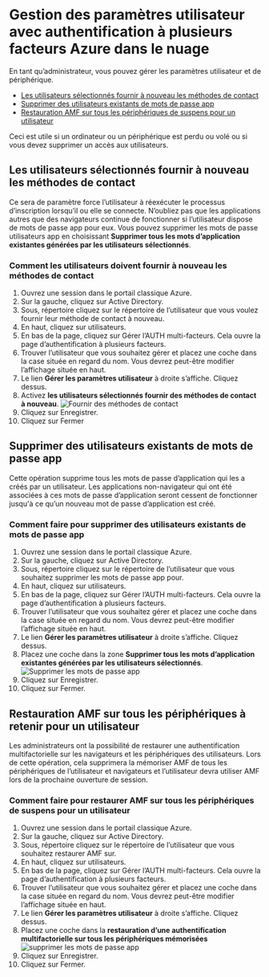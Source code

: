<properties 
    pageTitle="Rapports d’Azure, plusieurs facteurs d’authentification"
    description="Il décrit comment modifier les paramètres utilisateurs tels que d’obliger les utilisateurs à faire preuve des processus à nouveau."
    documentationCenter=""
    services="multi-factor-authentication"
    authors="kgremban"
    manager="femila"
    editor="curtand"/>

<tags
    ms.service="multi-factor-authentication"
    ms.workload="identity"
    ms.tgt_pltfrm="na"
    ms.devlang="na"
    ms.topic="article"
    ms.date="08/04/2016"
    ms.author="kgremban"/>

# <a name="managing-user-settings-with-azure-multi-factor-authentication-in-the-cloud"></a>Gestion des paramètres utilisateur avec authentification à plusieurs facteurs Azure dans le nuage

En tant qu’administrateur, vous pouvez gérer les paramètres utilisateur et de périphérique.  

- [Les utilisateurs sélectionnés fournir à nouveau les méthodes de contact](#require-selected-users-to-provide-contact-methods-again)
- [Supprimer des utilisateurs existants de mots de passe app](#delete-users-existing-app-passwords)
- [Restauration AMF sur tous les périphériques de suspens pour un utilisateur](#restore-mfa-on-all-suspended-devices-for-a-user)






Ceci est utile si un ordinateur ou un périphérique est perdu ou volé ou si vous devez supprimer un accès aux utilisateurs.


## <a name="require-selected-users-to-provide-contact-methods-again"></a>Les utilisateurs sélectionnés fournir à nouveau les méthodes de contact

Ce sera de paramètre force l’utilisateur à réexécuter le processus d’inscription lorsqu’il ou elle se connecte. N’oubliez pas que les applications autres que des navigateurs continue de fonctionner si l’utilisateur dispose de mots de passe app pour eux.  Vous pouvez supprimer les mots de passe utilisateurs app en choisissant **Supprimer tous les mots d’application existantes générées par les utilisateurs sélectionnés**.

### <a name="how-to-require-users-to-provide-contact-methods-again"></a>Comment les utilisateurs doivent fournir à nouveau les méthodes de contact




1. Ouvrez une session dans le portail classique Azure.
2. Sur la gauche, cliquez sur Active Directory.
3. Sous, répertoire cliquez sur le répertoire de l’utilisateur que vous voulez fournir leur méthode de contact à nouveau.
4. En haut, cliquez sur utilisateurs.
5. En bas de la page, cliquez sur Gérer l’AUTH multi-facteurs. Cela ouvre la page d’authentification à plusieurs facteurs.
6. Trouver l’utilisateur que vous souhaitez gérer et placez une coche dans la case située en regard du nom. Vous devrez peut-être modifier l’affichage située en haut.
7. Le lien **Gérer les paramètres utilisateur** à droite s’affiche. Cliquez dessus.
8. Activez **les utilisateurs sélectionnés fournir des méthodes de contact à nouveau**.
![Fournir des méthodes de contact](./media/multi-factor-authentication-manage-users-and-devices/reproofup.png)
10. Cliquez sur Enregistrer.
11. Cliquez sur Fermer

## <a name="delete-users-existing-app-passwords"></a>Supprimer des utilisateurs existants de mots de passe app

Cette opération supprime tous les mots de passe d’application qui les a créés par un utilisateur. Les applications non-navigateur qui ont été associées à ces mots de passe d’application seront cessent de fonctionner jusqu'à ce qu’un nouveau mot de passe d’application est créé.

### <a name="how-to-delete-users-existing-app-passwords"></a>Comment faire pour supprimer des utilisateurs existants de mots de passe app

1. Ouvrez une session dans le portail classique Azure.
2. Sur la gauche, cliquez sur Active Directory.
3. Sous, répertoire cliquez sur le répertoire de l’utilisateur que vous souhaitez supprimer les mots de passe app pour.
4. En haut, cliquez sur utilisateurs.
5. En bas de la page, cliquez sur Gérer l’AUTH multi-facteurs. Cela ouvre la page d’authentification à plusieurs facteurs.
6. Trouver l’utilisateur que vous souhaitez gérer et placez une coche dans la case située en regard du nom. Vous devrez peut-être modifier l’affichage située en haut.
7. Le lien **Gérer les paramètres utilisateur** à droite s’affiche. Cliquez dessus.
8. Placez une coche dans la zone **Supprimer tous les mots d’application existantes générées par les utilisateurs sélectionnés**.
![Supprimer les mots de passe app](./media/multi-factor-authentication-manage-users-and-devices/deleteapppasswords.png)
10. Cliquez sur Enregistrer.
10. Cliquez sur Fermer.

## <a name="restore-mfa-on-all-remembered-devices-for-a-user"></a>Restauration AMF sur tous les périphériques à retenir pour un utilisateur

Les administrateurs ont la possibilité de restaurer une authentification multifactorielle sur les navigateurs et les périphériques des utilisateurs. Lors de cette opération, cela supprimera la mémoriser AMF de tous les périphériques de l’utilisateur et navigateurs et l’utilisateur devra utiliser AMF lors de la prochaine ouverture de session.

### <a name="how-to-restore-mfa-on-all-suspended-devices-for-a-user"></a>Comment faire pour restaurer AMF sur tous les périphériques de suspens pour un utilisateur

1. Ouvrez une session dans le portail classique Azure.
2. Sur la gauche, cliquez sur Active Directory.
3. Sous, répertoire cliquez sur le répertoire de l’utilisateur que vous souhaitez restaurer AMF sur.
4. En haut, cliquez sur utilisateurs.
5. En bas de la page, cliquez sur Gérer l’AUTH multi-facteurs. Cela ouvre la page d’authentification à plusieurs facteurs.
6. Trouver l’utilisateur que vous souhaitez gérer et placez une coche dans la case située en regard du nom. Vous devrez peut-être modifier l’affichage située en haut.
7. Le lien **Gérer les paramètres utilisateur** à droite s’affiche. Cliquez dessus.
8. Placez une coche dans la **restauration d’une authentification multifactorielle sur tous les périphériques mémorisées**
![supprimer les mots de passe app](./media/multi-factor-authentication-manage-users-and-devices/rememberdevices.png)
9. Cliquez sur Enregistrer.
10. Cliquez sur Fermer.
